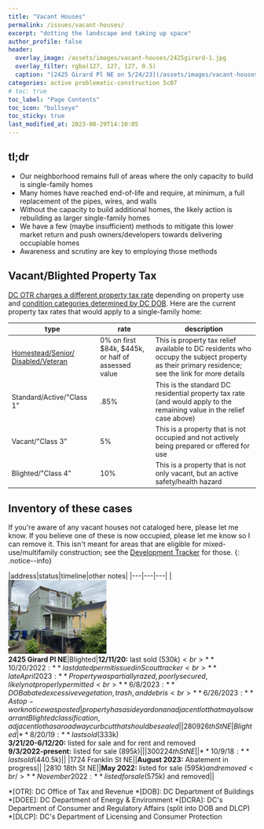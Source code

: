```yaml
---
title: "Vacant Houses"
permalink: /issues/vacant-houses/
excerpt: "dotting the landscape and taking up space"
author_profile: false
header:
  overlay_image: /assets/images/vacant-houses/2425girard-1.jpg
  overlay_filter: rgba(127, 127, 127, 0.5)
  caption: "[2425 Girard Pl NE on 5/24/23](/assets/images/vacant-houses/2425girard-1.jpg)"
categories: active problematic-construction 5c07
# toc: true
toc_label: "Page Contents"
toc_icon: "bullseye"
toc_sticky: true
last_modified_at: 2023-08-29T14:10:05
---
```

<meta name="format-detection" content="telephone=no"/>

## tl;dr
- Our neighborhood remains full of areas where the only capacity to build is single-family homes
- Many homes have reached end-of-life and require, at minimum, a full replacement of the pipes, wires, and walls
- Without the capacity to build additional homes, the likely action is rebuilding as larger single-family homes
- We have a few (maybe insufficient) methods to mitigate this lower market return and push owners/developers towards delivering occupiable homes
- Awareness and scrutiny are key to employing those methods

## Vacant/Blighted Property Tax
[DC OTR charges a different property tax rate](https://otr.cfo.dc.gov/page/real-property-tax-rates) depending on property use and [condition categories determined by DC DOB](https://dob.dc.gov/page/vacant-buildings). Here are the current property tax rates that would apply to a single-family home:

|type|rate|description|
|---|---|---|
|[Homestead/Senior/ Disabled/Veteran](https://otr.cfo.dc.gov/page/homesteadsenior-citizen-deduction)|0% on first $84k, $445k, or half of assessed value|This is property tax relief available to DC residents who occupy the subject property as their primary residence; see the link for more details|
|Standard/Active/"Class 1"|.85%|This is the standard DC residential property tax rate (and would apply to the remaining value in the relief case above)|
|Vacant/"Class 3"|5%|This is a property that is not occupied and not actively being prepared or offered for use|
|Blighted/"Class 4"|10%|This is a property that is not only vacant, but an active safety/health hazard|

## Inventory of these cases
If you're aware of any vacant houses not cataloged here, please let me know. If you believe one of these is now occupied, please let me know so I can remove it. This isn't meant for areas that are eligible for mixed-use/multifamily construction; see the [Development Tracker](/development/) for those.
{: .notice--info}

|address|status|timeline|other notes|
|---|---|---|
|<img src="/assets/images/vacant-houses/2425girard-1.jpg" width="200px"/><br>**2425 Girard Pl NE**|Blighted|**12/11/20:** last sold ($530k)<br>**10/20/2022:** last dated permit issued in Scout tracker<br>**late April 2023:** Property was partially razed, poorly secured, likely not properly permitted<br>**6/8/2023:** DOB abated excessive vegetation, trash, and debris<br>**6/26/2023:** A stop-work notice was posted|property has a side yard on an adjacent lot that may also warrant Blighted classification, adjacent lot has a roadway curb cut that should be sealed|
|2809 26th St NE|Blighted|**8/20/19:** last sold ($333k)<br>**3/21/20-6/12/20:** listed for sale and for rent and removed<br>**9/3/2022-present:** listed for sale ($895k)||
|3002 24th St NE||**10/9/18:** last sold ($440.5k)||
|1724 Franklin St NE||**August 2023:** Abatement in progress||
|2810 18th St NE||**May 2022:** listed for sale ($595k) and removed<br/>**November 2022:** listed for sale ($575k) and removed||



*[OTR]: DC Office of Tax and Revenue
*[DOB]: DC Department of Buildings
*[DOEE]: DC Department of Energy & Environment
*[DCRA]: DC's Department of Consumer and Regulatory Affairs (split into DOB and DLCP)
*[DLCP]: DC's Department of Licensing and Consumer Protection

